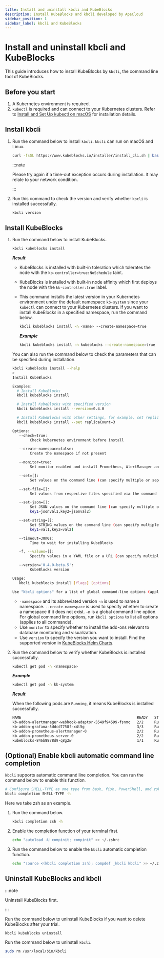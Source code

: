 ```yaml
---
title: Install and uninstall kbcli and KubeBlocks
description: Install KubeBlocks and kbcli developed by ApeCloud
sidebar_position: 1
sidebar_label: kbcli and KubeBlocks
---
```


# Install and uninstall kbcli and KubeBlocks

This guide introduces how to install KubeBlocks by `kbcli`, the command line tool of KubeBlocks.

## Before you start

1. A Kubernetes environment is required.
2. `kubectl` is required and can connect to your Kubernetes clusters. Refer to [Install and Set Up kubectl on macOS](https://kubernetes.io/docs/tasks/tools/install-kubectl-macos/) for installation details.
   
## Install kbcli

1. Run the command below to install `kbcli`. `kbcli` can run on macOS and Linux.
    ```bash
    curl -fsSL https://www.kubeblocks.io/installer/install_cli.sh | bash
    ```

    :::note

    Please try again if a time-out exception occurs during installation. It may relate to your network condition.

    :::

2. Run this command to check the version and verify whether `kbcli` is installed successfully.
    ```bash
    kbcli version
    ```

## Install KubeBlocks

1. Run the command below to install KubeBlocks.
    ```bash
    kbcli kubeblocks install
    ```
    ***Result***

    * KubeBlocks is installed with built-in toleration which tolerates the node with the `kb-controller=true:NoSchedule` taint.
    * KubeBlocks is installed with built-in node affinity which first deploys the node with the `kb-controller:true` label.
    * This command installs the latest version in your Kubernetes environment under the default namespace `kb-system` since your `kubectl` can connect to your Kubernetes clusters. If you want to install KubeBlocks in a specified namespace, run the command below.
       ```bash
       kbcli kubeblocks install -n <name> --create-namespace=true
       ```

       ***Example***

       ```bash
       kbcli kubeblocks install -n kubeblocks --create-namespace=true
       ```
   
    You can also run the command below to check the parameters that can be specified during installation.

    ```bash
    kbcli kubeblocks install --help
    >
    Install KubeBlocks

    Examples:
      # Install KubeBlocks
      kbcli kubeblocks install

      # Install KubeBlocks with specified version
      kbcli kubeblocks install --version=0.4.0

      # Install KubeBlocks with other settings, for example, set replicaCount to 3
      kbcli kubeblocks install --set replicaCount=3

    Options:
       --check=true:
	        Check kubernetes environment before install

       --create-namespace=false:
	        Create the namespace if not present

       --monitor=true:
	        Set monitor enabled and install Prometheus, AlertManager and Grafana (default true)

       --set=[]:
	        Set values on the command line (can specify multiple or separate values with commas: key1=val1,key2=val2)

       --set-file=[]:
	        Set values from respective files specified via the command line (can specify multiple or separate values with commas: key1=path1,key2=path2)

       --set-json=[]:
	        Set JSON values on the command line (can specify multiple or separate values with commas:
	        key1=jsonval1,key2=jsonval2)

       --set-string=[]:
	        Set STRING values on the command line (can specify multiple or separate values with commas:
	        key1=val1,key2=val2)

       --timeout=30m0s:
	        Time to wait for installing KubeBlocks

       -f, --values=[]:
	        Specify values in a YAML file or a URL (can specify multiple)

       --version='0.4.0-beta.5':
	        KubeBlocks version

    Usage:
       kbcli kubeblocks install [flags] [options]

    Use "kbcli options" for a list of global command-line options (applies to all commands).
    ```
   
   * `-namespace` and its abbreviated version `-n` is used to name a namespace. `--create-namespace` is used to specify whether to create a namespace if it does not exist. `-n` is a global command line option. For global command line options, run `kbcli options` to list all options (applies to all commands).
   * Use `monitor` to specify whether to install the add-ons relevant to database monitoring and visualization.
   * Use `version` to specify the version you want to install. Find the supported version in [KubeBlocks Helm Charts](https://github.com/apecloud/helm-charts).

2. Run the command below to verify whether KubeBlocks is installed successfully.
    ```bash
    kubectl get pod -n <namespace>
    ```

    ***Example***

    ```bash
    kubectl get pod -n kb-system
    ```

    ***Result***

    When the following pods are `Running`, it means KubeBlocks is installed successfully.

    ```bash
    NAME                                                     READY   STATUS      RESTARTS   AGE
    kb-addon-alertmanager-webhook-adaptor-5549f94599-fsnmc   2/2     Running     0          84s
    kb-addon-grafana-5ddcd7758f-x4t5g                        3/3     Running     0          84s
    kb-addon-prometheus-alertmanager-0                       2/2     Running     0          84s
    kb-addon-prometheus-server-0                             2/2     Running     0          84s
    kubeblocks-846b8878d9-q8g2w                              1/1     Running     0          98s
    ```

## (Optional) Enable kbcli automatic command line completion

`kbcli` supports automatic command line completion. You can run the command below to enable this function.

```bash
# Configure SHELL-TYPE as one type from bash, fish, PowerShell, and zsh
kbcli completion SHELL-TYPE -h
```

Here we take zsh as an example.

1. Run the command below.
    ```bash
    kbcli completion zsh -h
    ```
2. Enable the completion function of your terminal first.
    ```bash
    echo "autoload -U compinit; compinit" >> ~/.zshrc
    ```
3. Run the command below to enable the `kbcli` automatic completion function.
    ```bash
    echo "source <(kbcli completion zsh); compdef _kbcli kbcli" >> ~/.zshrc
    ```

## Uninstall KubeBlocks and kbcli

:::note

Uninstall KubeBlocks first.

:::

Run the command below to uninstall KubeBlocks if you want to delete KubeBlocks after your trial.
   ```bash
   kbcli kubeblocks uninstall
   ```

Run the command below to uninstall `kbcli`.
   ```bash
   sudo rm /usr/local/bin/kbcli
   ```
